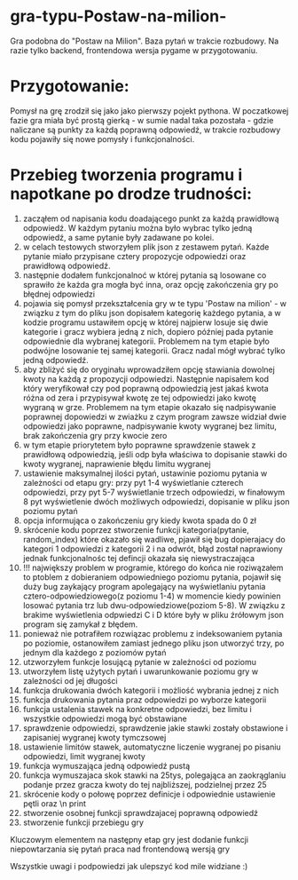 # gra-typu-Postaw-na-milion-
Gra podobna do "Postaw na Milion". Baza pytań  w trakcie rozbudowy. Na razie tylko backend, frontendowa wersja pygame w przygotowaniu.

# Przygotowanie:
Pomysł na grę zrodził się jako jako pierwszy pojekt pythona.
W poczatkowej fazie gra miała być prostą gierką - w sumie nadal taka pozostała - gdzie naliczane są punkty za każdą poprawną odpowiedź, w trakcie rozbudowy kodu pojawiły się nowe pomysły i funkcjonalności.

# Przebieg tworzenia programu i napotkane po drodze trudności:
1. zacząłem od napisania kodu doadającego punkt za każdą prawidłową odpowiedź. W każdym pytaniu można było wybrac tylko jedną odpowiedź, a same pytanie były zadawane po kolei.
2. w celach testowych stworzyłem plik json z zestawem pytań. Każde pytanie miało przypisane cztery propozycje odpowiedzi oraz prawidłową odpowiedź.
3. następnie dodałem funkcjonalnoć w której pytania są losowane co sprawiło że każda gra mogła być inna, oraz opcję zakończenia gry po błędnej odpowiedzi
4. pojawia się pomysł przekształcenia gry w te typu 'Postaw na milion' - w związku z tym do pliku json dopisałem kategorię każdego pytania, a w kodzie programu ustawiłem opcję w której najpierw losuje się dwie kategorie i gracz wybiera jedną z nich, dopiero później pada pytanie odpowiednie dla wybranej kategorii. Problemem na tym etapie było podwójne losowanie tej samej kategorii. Gracz nadal mógł wybrać tylko jedną odpowiedź.
5. aby zbliżyć się do oryginału wprowadziłem opcję stawiania dowolnej kwoty na każdą z propozycji odpowiedzi. Następnie napisałem kod który weryfikował czy pod poprawną odpowiedzią jest jakaś kwota różna od zera i przypisywał kwotę ze tej odpowiedzi jako kwotę wygraną w grze. Problemem na tym etapie okazało się nadpisywanie poprawnej dopowiedzi w zwiażku z czym program zawsze widział dwie odpowiedzi jako poprawne, nadpisywanie kwoty wygranej bez limitu, brak zakończenia gry przy kwocie zero
6. w tym etapie priorytetem było poprawne sprawdzenie stawek z prawidłową odpowiedzią, jeśli odp była właściwa to dopisanie stawki do kwoty wygranej, naprawienie błędu limitu wygranej
7. ustawienie maksymalnej ilości pytań, ustawinie poziomu pytania w zależności od etapu gry: przy pyt 1-4 wyświetlanie czterech odpowiedzi, przy pyt 5-7 wyświetlanie trzech odpowiedzi, w finałowym 8 pyt wyświetlenie dwóch możliwych odpowiedzi, dopisanie w pliku json poziomu pytań
8. opcja informująca o zakończeniu gry kiedy kwota spada do 0 zł
9. skrócenie kodu poprzez stworzenie funkcji kategoria(pytanie, random_index) które okazało się wadliwe, pjawił się bug dopierajacy do kategori 1 odpowiedzi z kategorii 2 i na odwrót, błąd został naprawiony jednak funkcjonalnośc tej defincji okazała się niewystraczająca
10. !!! największy problem w programie, którego do końca nie roziwązałem to ptoblem z dobieraniem odpowiedniego poziomu pytania, pojawił się duży bug zaykający program apolegający na wyświetlaniu pytania cztero-odpowiedziowego(z poziomu 1-4) w momencie kiedy powinien losować pytania trz lub dwu-odpowiedziowe(poziom 5-8). W związku z brakime wyświetlenia odpwiedzi C i D które były w pliku źrółowym json program się zamykał z błędem.
11. ponieważ nie potrafiłem rozwiązac problemu z indeksowaniem pytania po poziomie, ostanowiłem zamiast jednego pliku json utworzyć trzy, po jednym dla każdego z poziomów pytań
12. utzworzyłem funkcje losującą pytanie w zależności od poziomu
13. utworzyłem listę użytych pytań i uwarunkowanie poziomu gry w zależności od jej długości
14. funkcja drukowania dwóch kategorii i możliość wybrania jednej z nich
15. funkcja drukowania pytania praz odpowiedzi po wyborze kategorii
16. funkcja ustalenia stawek na konkretne odpowiedzi, bez limitu i wszystkie odpowiedzi mogą być obstawiane
17. sprawdzenie odpowiedzi, sprawdzenie jakie stawki zostały obstawione i zapisaniej wygranej kwoty tymczsowej
18. ustawienie limitów stawek, automatyczne liczenie wygranej po pisaniu odpowiedzi, limit wygranej kwoty
19. funkcja wymuszająca jedną odpowiedź pustą
20. funkcja wymuszajaca skok stawki na 25tys, polegająca an zaokrąglaniu podanje przez gracza kwoty do tej najbliższej, podzielnej przez 25
21. skrócenie kody o połowę poprzez definicje i odpowiednie ustawienie pętli oraz \n print
22. stworzenie osobnej funkcji sprawdzajacej poprawną odpowiedź
23. stworzenie funkcji przebiegu gry

Kluczowym elementem na następny etap gry jest dodanie funkcji niepowtarzania się pytań
praca nad frontendową wersją gry

Wszystkie uwagi i podpowiedzi jak ulepszyć kod mile widziane :)
